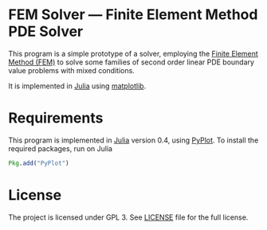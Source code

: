 FEM Solver &mdash; Finite Element Method PDE Solver
====================================================

This program is a simple prototype of a solver, employing the [Finite Element Method (FEM)](https://en.wikipedia.org/wiki/Finite_element_method) to solve some families of second order linear PDE boundary value problems with mixed conditions.

It is implemented in [Julia](http://julialang.org/) using [matplotlib](http://matplotlib.org/).

Requirements
============
This program is implemented in [Julia](http://julialang.org/) version 0.4, using [PyPlot](http://matplotlib.org/api/pyplot_api.html).
To install the required packages, run on Julia
```julia
Pkg.add("PyPlot")
```

License
=======

The project is licensed under GPL 3. See [LICENSE](./LICENSE)
file for the full license.
